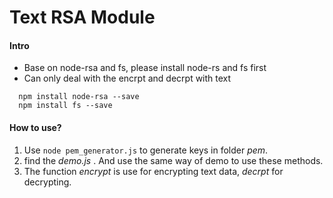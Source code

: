 Text RSA Module
=========
#### Intro
- Base on node-rsa and fs, please install node-rs and fs first
- Can only deal with the encrpt and decrpt with text

```
  npm install node-rsa --save
  npm install fs --save
```

#### How to use?
1. Use ``` node pem_generator.js ``` to generate keys in folder *pem*.
2. find the *demo.js* . And use the same way of demo to use these methods.
3. The function *encrypt* is use for encrypting text data, *decrpt* for decrypting.
